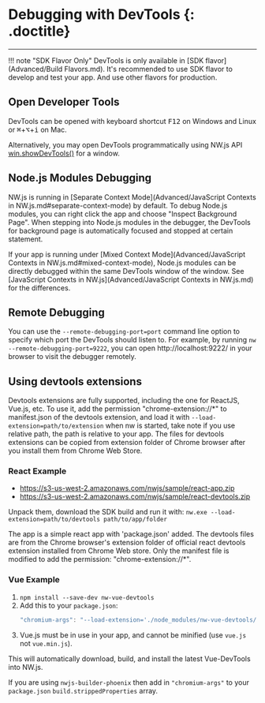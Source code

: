 # Debugging with DevTools {: .doctitle}
---

!!! note "SDK Flavor Only"
    DevTools is only available in [SDK flavor](Advanced/Build Flavors.md). It's recommended to use SDK flavor to develop and test your app. And use other flavors for production.

## Open Developer Tools

DevTools can be opened with keyboard shortcut <kbd>F12</kbd> on Windows and Linux or <kbd>&#8984;</kbd>+<kbd>&#8997;</kbd>+<kbd>i</kbd> on Mac.

Alternatively, you may open DevTools programmatically using NW.js API [win.showDevTools()](../References/Window.md#winshowdevtoolsiframe-callback) for a window.

## Node.js Modules Debugging

NW.js is running in [Separate Context Mode](Advanced/JavaScript Contexts in NW.js.md#separate-context-mode) by default. To debug Node.js modules, you can right click the app and choose "Inspect Background Page". When stepping into Node.js modules in the debugger, the DevTools for background page is automatically focused and stopped at certain statement.

If your app is running under [Mixed Context Mode](Advanced/JavaScript Contexts in NW.js.md#mixed-context-mode), Node.js modules can be directly debugged within the same DevTools window of the window. See [JavaScript Contexts in NW.js](Advanced/JavaScript Contexts in NW.js.md) for the differences.

## Remote Debugging

You can use the `--remote-debugging-port=port` command line option to specify which port the DevTools should listen to. For example, by running `nw --remote-debugging-port=9222`, you can open http://localhost:9222/ in your browser to visit the debugger remotely.

## Using devtools extensions

Devtools extensions are fully supported, including the one for ReactJS, Vue.js, etc. To use it, add the permission "chrome-extension://*" to manifest.json of the devtools extension, and load it with `--load-extension=path/to/extension` when nw is started, take note if you use relative path, the path is relative to your app. The files for devtools extensions can be copied from extension folder of Chrome browser after you install them from Chrome Web Store.

### React Example

* https://s3-us-west-2.amazonaws.com/nwjs/sample/react-app.zip
* https://s3-us-west-2.amazonaws.com/nwjs/sample/react-devtools.zip

Unpack them, download the SDK build and run it with: `nw.exe --load-extension=path/to/devtools path/to/app/folder`

The app is a simple react app with 'package.json' added. The devtools files are from the Chrome browser's extension folder of official react devtools extension installed from Chrome Web store. Only the manifest file is modified to add the permission: "chrome-extension://*".

### Vue Example

1. `npm install --save-dev nw-vue-devtools`
1. Add this to your `package.json`:
    ```js
    "chromium-args": "--load-extension='./node_modules/nw-vue-devtools/extension'",
    ```
1. Vue.js must be in use in your app, and cannot be minified (use `vue.js` not `vue.min.js`).

This will automatically download, build, and install the latest Vue-DevTools into NW.js.

If you are using `nwjs-builder-phoenix` then add in `"chromium-args"` to your `package.json` `build.strippedProperties` array.
